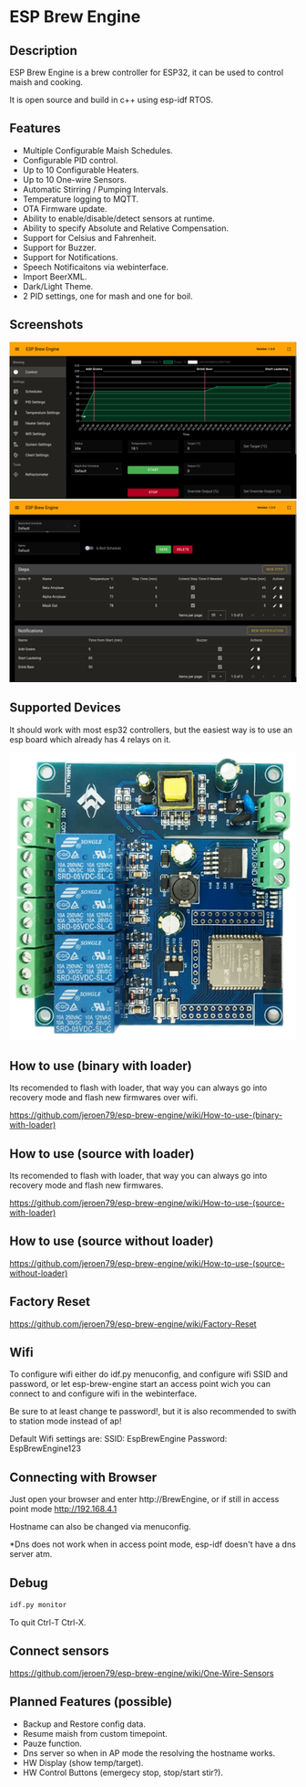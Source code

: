 
# ESP Brew Engine

## Description

ESP Brew Engine is a brew controller for ESP32, it can be used to control maish and cooking.

It is open source and build in c++ using esp-idf RTOS.

## Features

- Multiple Configurable Maish Schedules.
- Configurable PID control.
- Up to 10 Configurable Heaters.
- Up to 10 One-wire Sensors.
- Automatic Stirring / Pumping Intervals.
- Temperature logging to MQTT.
- OTA Firmware update.
- Ability to enable/disable/detect sensors at runtime.
- Ability to specify Absolute and Relative Compensation.
- Support for Celsius and Fahrenheit.
- Support for Buzzer.
- Support for Notifications.
- Speech Notificaitons via webinterface.
- Import BeerXML.
- Dark/Light Theme.
- 2 PID settings, one for mash and one for boil.

## Screenshots

![Alt text](images/control.png "Control")
![Alt text](images/mash_schedules.png "Schedules")

## Supported Devices

It should work with most esp32 controllers, but the easiest way is to use an esp board which already has 4 relays on it.

![Alt text](images/example_board.png "Relais Board X4")


## How to use (binary with loader)

Its recomended to flash with loader, that way you can always go into recovery mode and flash new firmwares over wifi.

https://github.com/jeroen79/esp-brew-engine/wiki/How-to-use-(binary-with-loader)


## How to use (source with loader)

Its recomended to flash with loader, that way you can always go into recovery mode and flash new firmwares.

https://github.com/jeroen79/esp-brew-engine/wiki/How-to-use-(source-with-loader)

## How to use (source without loader)

https://github.com/jeroen79/esp-brew-engine/wiki/How-to-use-(source-without-loader)


## Factory Reset

https://github.com/jeroen79/esp-brew-engine/wiki/Factory-Reset


## Wifi

To configure wifi either do idf.py menuconfig, and configure wifi SSID and password, or let esp-brew-engine start an access point wich you can connect to and configure wifi in the webinterface.

Be sure to at least change te password!, but it is also recommended to swith to station mode instead of ap!

Default Wifi settings are:
SSID: EspBrewEngine
Password: EspBrewEngine123

## Connecting with Browser

Just open your browser and enter http://BrewEngine, or if still in access point mode http://192.168.4.1

Hostname can also be changed via menuconfig.

*Dns does not work when in access point mode, esp-idf doesn't have a dns server atm. 


## Debug

```bash
idf.py monitor 
```

To quit Ctrl-T Ctrl-X.


## Connect sensors

https://github.com/jeroen79/esp-brew-engine/wiki/One-Wire-Sensors

## Planned Features (possible)
- Backup and Restore config data.
- Resume maish from custom timepoint.
- Pauze function.
- Dns server so when in AP mode the resolving the hostname works.
- HW Display (show temp/target).
- HW Control Buttons (emergecy stop, stop/start stir?).